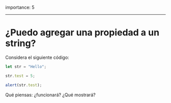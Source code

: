 importance: 5

---

# ¿Puedo agregar una propiedad a un string?


Considera el siguiente código:

```js
let str = "Hello";

str.test = 5;

alert(str.test);
```

Qué piensas: ¿funcionará? ¿Qué mostrará?
